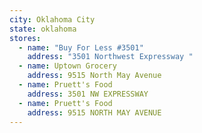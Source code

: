 ```yaml
---
city: Oklahoma City
state: oklahoma
stores:
  - name: "Buy For Less #3501"
    address: "3501 Northwest Expressway "
  - name: Uptown Grocery
    address: 9515 North May Avenue
  - name: Pruett's Food
    address: 3501 NW EXPRESSWAY
  - name: Pruett's Food
    address: 9515 NORTH MAY AVENUE
---
```

